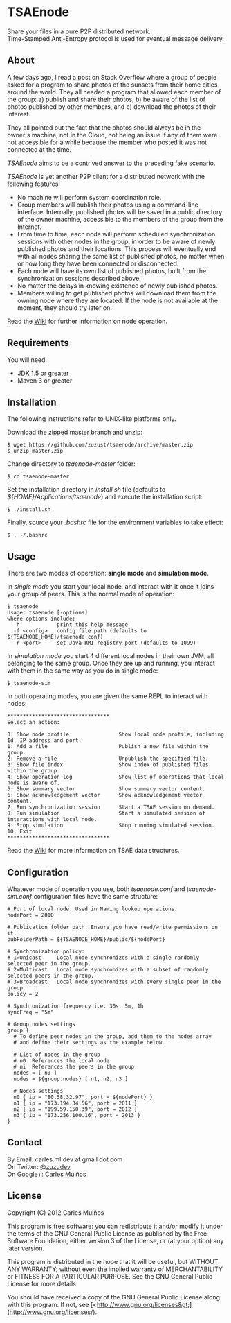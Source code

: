 # TSAEnode

Share your files in a pure P2P distributed network.  
Time-Stamped Anti-Entropy protocol is used for eventual message delivery.


## About

A few days ago, I read a post on Stack Overflow where a group of people asked for a program to share photos of the sunsets from their home cities around the world. They all needed a program that allowed each member of the group: a) publish and share their photos, b) be aware of the list of photos published by other members, and c) download the photos of their interest.

They all pointed out the fact that the photos should always be in the owner's machine, not in the Cloud, not being an issue if any of them were not accessible for a while because the member who posted it was not connected at the time.

_TSAEnode_ aims to be a contrived answer to the preceding fake scenario.

_TSAEnode_ is yet another P2P client for a distributed network with the following features:

* No machine will perform system coordination role.
* Group members will publish their photos using a command-line interface. Internally, published photos will be saved in a public directory of the owner machine, accessible to the members of the group from the Internet.
* From time to time, each node will perform scheduled synchronization sessions with other nodes in the group, in order to be aware of newly published photos and their locations. This process will eventually end with all nodes sharing the same list of published photos, no matter when or how long they have been connected or disconnected.
* Each node will have its own list of published photos, built from the synchronization sessions described above.
* No matter the delays in knowing existence of newly published photos.
* Members willing to get published photos will download them from the owning node where they are located. If the node is not available at the moment, they should try later on.

Read the [Wiki](https://github.com/zuzust/tsaenode/wiki) for further information on node operation.


## Requirements

You will need:

* JDK 1.5 or greater
* Maven 3 or greater


## Installation

The following instructions refer to UNIX-like platforms only.

Download the zipped master branch and unzip:

    $ wget https://github.com/zuzust/tsaenode/archive/master.zip
    $ unzip master.zip

Change directory to _tsaenode-master_ folder:

    $ cd tsaenode-master

Set the installation directory in _install.sh_ file (defaults to _${HOME}/Applications/tsaenode_)
and execute the installation script:

    $ ./install.sh

Finally, source your _.bashrc_ file for the environment variables to take effect:

    $ . ~/.bashrc


## Usage

There are two modes of operation: **single mode** and **simulation mode**.

In _single mode_ you start your local node, and interact with it once it joins your group of peers. This is the normal mode of operation:

    $ tsaenode
    Usage: tsaenode [-options]
    where options include:
      -h            print this help message
      -f <config>   config file path (defaults to ${TSAENODE_HOME}/tsaenode.conf)
      -r <port>     set Java RMI registry port (defaults to 1099)

In _simulation mode_ you start 4 different local nodes in their own JVM, all belonging to the same group. Once they are up and running, you interact with them in the same way as you do in single mode:

    $ tsaenode-sim

In both operating modes, you are given the same REPL to interact with nodes:

    *********************************
    Select an action:

    0: Show node profile                Show local node profile, including Id, IP address and port.
    1: Add a file                       Publish a new file within the group.
    2: Remove a file                    Unpublish the specified file.
    3: Show file index                  Show index of published files within the group.
    4: Show operation log               Show list of operations that local node is aware of.
    5: Show summary vector              Show summary vector content.
    6: Show acknowledgement vector      Show acknowledgement vector content.
    7: Run synchronization session      Start a TSAE session on demand.
    8: Run simulation                   Start a simulated session of interactions with local node.
    9: Stop simulation                  Stop running simulated session.
    10: Exit
    *********************************

Read the [Wiki](https://github.com/zuzust/tsaenode/wiki) for more information on TSAE data structures.


## Configuration

Whatever mode of operation you use, both _tsaenode.conf_ and _tsaenode-sim.conf_ configuration files have the same structure:

    # Port of local node: Used in Naming lookup operations.
    nodePort = 2010

    # Publication folder path: Ensure you have read/write permissions on it.
    pubFolderPath = ${TSAENODE_HOME}/public/${nodePort}

    # Synchronization policy:
    # 1=Unicast     Local node synchronizes with a single randomly selected peer in the group.
    # 2=Multicast   Local node synchronizes with a subset of randomly selected peers in the group.
    # 3=Broadcast   Local node synchronizes with every single peer in the group.
    policy = 2

    # Synchronization frequency i.e. 30s, 5m, 1h
    syncFreq = "5m"

    # Group nodes settings
    group {
      # To define peer nodes in the group, add them to the nodes array
      # and define their settings as the example below.

      # List of nodes in the group
      # n0  References the local node
      # ni  References the peers in the group
      nodes = [ n0 ]
      nodes = ${group.nodes} [ n1, n2, n3 ]

      # Nodes settings
      n0 { ip = "80.58.32.97", port = ${nodePort} }
      n1 { ip = "173.194.34.56", port = 2011 }
      n2 { ip = "199.59.150.39", port = 2012 }
      n3 { ip = "173.256.100.16", port = 2013 }
    }


## Contact

By Email:   carles.ml.dev at gmail dot com  
On Twitter: [@zuzudev](https://twitter.com/zuzudev)  
On Google+: [Carles Muiños](https://plus.google.com/109480759201585988691)


## License

Copyright (C) 2012 Carles Muiños

This program is free software: you can redistribute it and/or modify
it under the terms of the GNU General Public License as published by
the Free Software Foundation, either version 3 of the License, or
(at your option) any later version.

This program is distributed in the hope that it will be useful,
but WITHOUT ANY WARRANTY; without even the implied warranty of
MERCHANTABILITY or FITNESS FOR A PARTICULAR PURPOSE.  See the
GNU General Public License for more details.

You should have received a copy of the GNU General Public License
along with this program.  If not, see [&lt;http://www.gnu.org/licenses&gt;](http://www.gnu.org/licenses/).
